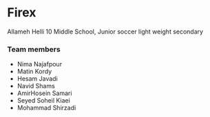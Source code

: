 # Firex
Allameh Helli 10 Middle School, Junior soccer light weight secondary

### Team members
- Nima Najafpour
- Matin Kordy
- Hesam Javadi
- Navid Shams
- AmirHosein Samari
- Seyed Soheil Kiaei
- Mohammad Shirzadi
